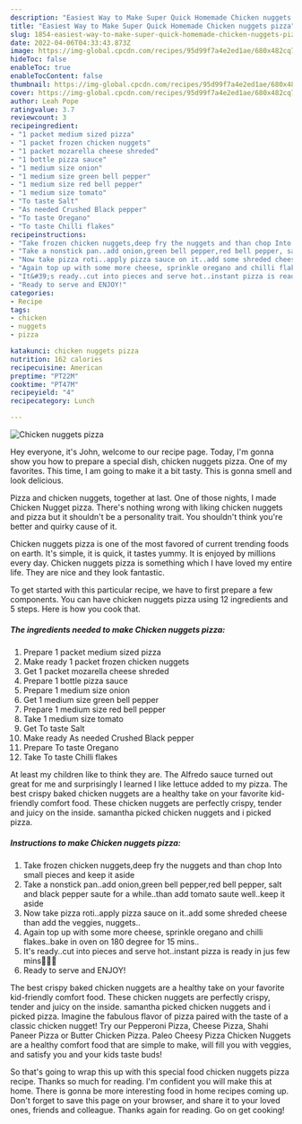 ```yaml
---
description: "Easiest Way to Make Super Quick Homemade Chicken nuggets pizza"
title: "Easiest Way to Make Super Quick Homemade Chicken nuggets pizza"
slug: 1854-easiest-way-to-make-super-quick-homemade-chicken-nuggets-pizza
date: 2022-04-06T04:33:43.873Z
image: https://img-global.cpcdn.com/recipes/95d99f7a4e2ed1ae/680x482cq70/chicken-nuggets-pizza-recipe-main-photo.jpg
hideToc: false
enableToc: true
enableTocContent: false
thumbnail: https://img-global.cpcdn.com/recipes/95d99f7a4e2ed1ae/680x482cq70/chicken-nuggets-pizza-recipe-main-photo.jpg
cover: https://img-global.cpcdn.com/recipes/95d99f7a4e2ed1ae/680x482cq70/chicken-nuggets-pizza-recipe-main-photo.jpg
author: Leah Pope
ratingvalue: 3.7
reviewcount: 3
recipeingredient:
- "1 packet medium sized pizza"
- "1 packet frozen chicken nuggets"
- "1 packet mozarella cheese shreded"
- "1 bottle pizza sauce"
- "1 medium size onion"
- "1 medium size green bell pepper"
- "1 medium size red bell pepper"
- "1 medium size tomato"
- "To taste Salt"
- "As needed Crushed Black pepper"
- "To taste Oregano"
- "To taste Chilli flakes"
recipeinstructions:
- "Take frozen chicken nuggets,deep fry the nuggets and than chop Into small pieces and keep it aside"
- "Take a nonstick pan..add onion,green bell pepper,red bell pepper, salt and black pepper saute for a while..than add tomato saute well..keep it aside"
- "Now take pizza roti..apply pizza sauce on it..add some shreded cheese than add the veggies, nuggets.."
- "Again top up with some more cheese, sprinkle oregano and chilli flakes..bake in oven on 180 degree for 15 mins.."
- "It&#39;s ready..cut into pieces and serve hot..instant pizza is ready in jus few mins🥰🥰🥰"
- "Ready to serve and ENJOY!"
categories:
- Recipe
tags:
- chicken
- nuggets
- pizza

katakunci: chicken nuggets pizza 
nutrition: 162 calories
recipecuisine: American
preptime: "PT22M"
cooktime: "PT47M"
recipeyield: "4"
recipecategory: Lunch

---
```



![Chicken nuggets pizza](https://img-global.cpcdn.com/recipes/95d99f7a4e2ed1ae/680x482cq70/chicken-nuggets-pizza-recipe-main-photo.jpg)

Hey everyone, it's John, welcome to our recipe page. Today, I'm gonna show you how to prepare a special dish, chicken nuggets pizza. One of my favorites. This time, I am going to make it a bit tasty. This is gonna smell and look delicious.

Pizza and chicken nuggets, together at last. One of those nights, I made Chicken Nugget pizza. There&#39;s nothing wrong with liking chicken nuggets and pizza but it shouldn&#39;t be a personality trait. You shouldn&#39;t think you&#39;re better and quirky cause of it.

Chicken nuggets pizza is one of the most favored of current trending foods on earth. It's simple, it is quick, it tastes yummy. It is enjoyed by millions every day. Chicken nuggets pizza is something which I have loved my entire life. They are nice and they look fantastic.


To get started with this particular recipe, we have to first prepare a few components. You can have chicken nuggets pizza using 12 ingredients and 5 steps. Here is how you cook that.

<!--inarticleads1-->

##### The ingredients needed to make Chicken nuggets pizza:

1. Prepare 1 packet medium sized pizza
1. Make ready 1 packet frozen chicken nuggets
1. Get 1 packet mozarella cheese shreded
1. Prepare 1 bottle pizza sauce
1. Prepare 1 medium size onion
1. Get 1 medium size green bell pepper
1. Prepare 1 medium size red bell pepper
1. Take 1 medium size tomato
1. Get To taste Salt
1. Make ready As needed Crushed Black pepper
1. Prepare To taste Oregano
1. Take To taste Chilli flakes


At least my children like to think they are. The Alfredo sauce turned out great for me and surprisingly I learned I like lettuce added to my pizza. The best crispy baked chicken nuggets are a healthy take on your favorite kid-friendly comfort food. These chicken nuggets are perfectly crispy, tender and juicy on the inside. samantha picked chicken nuggets and i picked pizza. 

<!--inarticleads2-->

##### Instructions to make Chicken nuggets pizza:

1. Take frozen chicken nuggets,deep fry the nuggets and than chop Into small pieces and keep it aside
1. Take a nonstick pan..add onion,green bell pepper,red bell pepper, salt and black pepper saute for a while..than add tomato saute well..keep it aside
1. Now take pizza roti..apply pizza sauce on it..add some shreded cheese than add the veggies, nuggets..
1. Again top up with some more cheese, sprinkle oregano and chilli flakes..bake in oven on 180 degree for 15 mins..
1. It&#39;s ready..cut into pieces and serve hot..instant pizza is ready in jus few mins🥰🥰🥰
1. Ready to serve and ENJOY!

The best crispy baked chicken nuggets are a healthy take on your favorite kid-friendly comfort food. These chicken nuggets are perfectly crispy, tender and juicy on the inside. samantha picked chicken nuggets and i picked pizza. Imagine the fabulous flavor of pizza paired with the taste of a classic chicken nugget! Try our Pepperoni Pizza, Cheese Pizza, Shahi Paneer Pizza or Butter Chicken Pizza. Paleo Cheesy Pizza Chicken Nuggets are a healthy comfort food that are simple to make, will fill you with veggies, and satisfy you and your kids taste buds! 

So that's going to wrap this up with this special food chicken nuggets pizza recipe. Thanks so much for reading. I'm confident you will make this at home. There is gonna be more interesting food in home recipes coming up. Don't forget to save this page on your browser, and share it to your loved ones, friends and colleague. Thanks again for reading. Go on get cooking!
